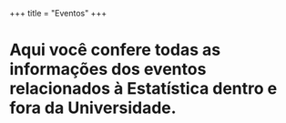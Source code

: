 +++
title = "Eventos"
+++

# Aqui você confere todas as informações dos eventos relacionados à Estatística dentro e fora da Universidade.


